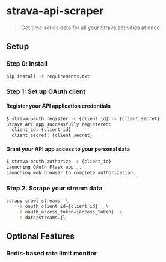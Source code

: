 
# strava-api-scraper
> Get time series data for all your Strava activities at once

## Setup

### Step 0: install 
```sh
pip install -r requirements.txt

```

### Step 1: Set up OAuth client

#### Register your API application credentials

```sh
$ strava-oauth register -c {client_id} -s {client_secret}
Strava API app successfully registered:
  client_id: {client_id}
  client_secret: {client_secret}
```

#### Grant your API app access to your personal data

```sh
$ strava-oauth authorize -c {client_id}
Launching OAuth Flask app...
Launching web browser to complete authorization..
```

### Step 2: Scrape your stream data
```sh
scrapy crawl streams  \
    -a oauth_client_id={client_id}   \
    -a oauth_access_token={access_token}  \
    -o data/streams.jl
```

## Optional Features

### Redis-based rate limit monitor
